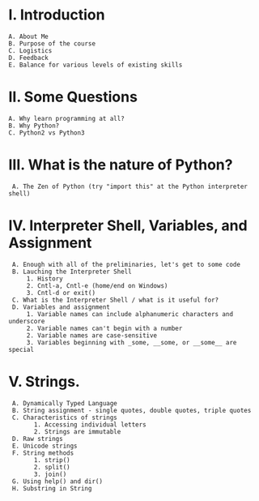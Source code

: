 # I. Introduction
    A. About Me
    B. Purpose of the course
    C. Logistics
    D. Feedback
    E. Balance for various levels of existing skills

# II. Some Questions
    A. Why learn programming at all?
    B. Why Python?
    C. Python2 vs Python3

# III. What is the nature of Python?
     A. The Zen of Python (try "import this" at the Python interpreter shell)

# IV. Interpreter Shell, Variables, and Assignment
     A. Enough with all of the preliminaries, let's get to some code
     B. Lauching the Interpreter Shell
         1. History
         2. Cntl-a, Cntl-e (home/end on Windows)
         3. Cntl-d or exit()
     C. What is the Interpreter Shell / what is it useful for?
     D. Variables and assignment
         1. Variable names can include alphanumeric characters and underscore
         2. Variable names can't begin with a number
         2. Variable names are case-sensitive
         3. Variables beginning with _some, __some, or __some__ are special

# V. Strings.
     A. Dynamically Typed Language
     B. String assignment - single quotes, double quotes, triple quotes
     C. Characteristics of strings
           1. Accessing individual letters
           2. Strings are immutable
     D. Raw strings
     E. Unicode strings
     F. String methods
           1. strip()
           2. split()
           3. join()
     G. Using help() and dir()
     H. Substring in String
     
     
